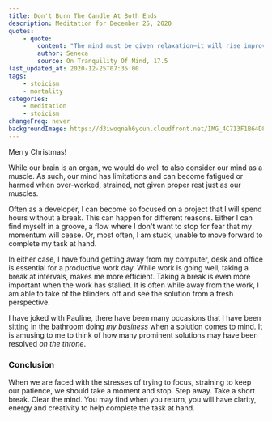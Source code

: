 ```yaml
---
title: Don't Burn The Candle At Both Ends
description: Meditation for December 25, 2020
quotes: 
    - quote:
        content: "The mind must be given relaxation—it will rise improved and sharper after a good break. Just as rich fields must not be forced—for they will quickly lose their fertility if never given a break—so constant work on the anvil will fracture the force of the mind. But it regains its powers if it is set free and relaxed for a while. Constant work gives rise to a certain kind of dullness and feebleness in the rational soul."
        author: Seneca
        source: On Tranquility Of Mind, 17.5
last_updated_at: 2020-12-25T07:35:00
tags:
    - stoicism
    - mortality
categories:
    - meditation
    - stoicism
changeFreq: never
backgroundImage: https://d3iwoqnah6ycun.cloudfront.net/IMG_4C713F1B64D8.jpg
---
```


Merry Christmas!

While our brain is an organ, we would do well to also consider our mind as a muscle. As such, our mind has limitations 
and can become fatigued or harmed when over-worked, strained, not given proper rest just as our muscles.

Often as a developer, I can become so focused on a project that I will spend hours without a break. This can happen for 
different reasons. Either I can find myself in a groove, a flow where I don't want to stop for fear that my momentum 
will cease. Or, most often, I am stuck, unable to move forward to complete my task at hand. 

In either case, I have found getting away from my computer, desk and office is essential for a productive work day. 
While work is going well, taking a break at intervals, makes me more efficient. Taking a break is even more important 
when the work has stalled. It is often while away from the work, I am able to take of the blinders off and see the 
solution from a fresh perspective.

I have joked with Pauline, there have been many occasions that I have been sitting in the bathroom doing *my business* 
when a solution comes to mind. It is amusing to me to think of how many prominent solutions may have been resolved *on 
the throne*.

### Conclusion

When we are faced with the stresses of trying to focus, straining to keep our patience, we should take a moment and 
stop. Step away. Take a short break. Clear the mind. You may find when you return, you will have clarity, energy and 
creativity to help complete the task at hand.

